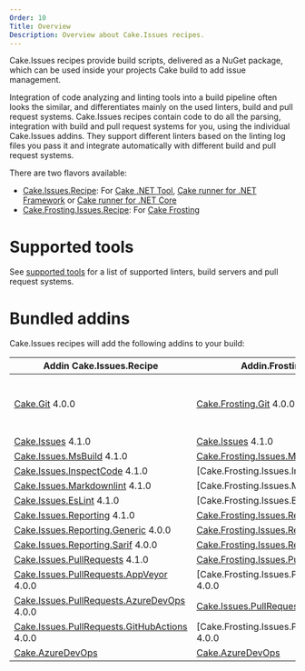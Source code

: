 ```yaml
---
Order: 10
Title: Overview
Description: Overview about Cake.Issues recipes.
---
```

Cake.Issues recipes provide build scripts, delivered as a NuGet package, which can be used inside your projects Cake build to add issue management.

Integration of code analyzing and linting tools into a build pipeline often looks the similar, and differentiates mainly on the used linters, build and pull request systems.
Cake.Issues recipes contain code to do all the parsing, integration with build and pull request systems for you, using the individual Cake.Issues addins.
They support different linters based on the linting log files you pass it and integrate automatically with different build and pull request systems.

There are two flavors available:

* [Cake.Issues.Recipe]: For [Cake .NET Tool], [Cake runner for .NET Framework] or [Cake runner for .NET Core]
* [Cake.Frosting.Issues.Recipe]: For [Cake Frosting]

# Supported tools

See [supported tools] for a list of supported linters, build servers and pull request systems.

# Bundled addins

Cake.Issues recipes will add the following addins to your build:

| Addin Cake.Issues.Recipe                                | Addin.Frosting.Issues.Recipe                            | Remarks |
|---------------------------------------------------------|---------------------------------------------------------|-|
| [Cake.Git] 4.0.0                                        | [Cake.Frosting.Git] 4.0.0                               | Only used if `RepositoryInfoProvider` type is set to `RepositoryInfoProviderType.CakeGit`. See [Git repository information configuration] for details. |
| [Cake.Issues] 4.1.0                                     | [Cake.Issues] 4.1.0                                     | |
| [Cake.Issues.MsBuild] 4.1.0                             | [Cake.Frosting.Issues.MsBuild] 4.1.0                    | |
| [Cake.Issues.InspectCode] 4.1.0                         | [Cake.Frosting.Issues.InspectCode] 4.1.0                | |
| [Cake.Issues.Markdownlint] 4.1.0                        | [Cake.Frosting.Issues.Markdownlint] 4.1.0               | |
| [Cake.Issues.EsLint] 4.1.0                              | [Cake.Frosting.Issues.EsLint] 4.1.0                     | |
| [Cake.Issues.Reporting] 4.1.0                           | [Cake.Frosting.Issues.Reporting] 4.1.0                  | |
| [Cake.Issues.Reporting.Generic] 4.0.0                   | [Cake.Frosting.Issues.Reporting.Generic] 4.0.0          | |
| [Cake.Issues.Reporting.Sarif] 4.0.0                     | [Cake.Frosting.Issues.Reporting.Sarif] 4.0.0            | |
| [Cake.Issues.PullRequests] 4.1.0                        | [Cake.Frosting.Issues.PullRequests] 4.1.0               | |
| [Cake.Issues.PullRequests.AppVeyor] 4.0.0               | [Cake.Frosting.Issues.PullRequests.AppVeyor] 4.0.0      | |
| [Cake.Issues.PullRequests.AzureDevOps] 4.0.0            | [Cake.Issues.PullRequests.AzureDevOps] 4.0.0            | |
| [Cake.Issues.PullRequests.GitHubActions] 4.0.0          | [Cake.Frosting.Issues.PullRequests.GitHubActions] 4.0.0 | |
| [Cake.AzureDevOps]                                      | [Cake.AzureDevOps]                                      | |

[Cake.Issues.Recipe]: https://www.nuget.org/packages/Cake.Issues.Recipe
[Cake.Frosting.Issues.Recipe]: https://www.nuget.org/packages/Cake.Frosting.Issues.Recipe
[Cake .NET Tool]: https://cakebuild.net/docs/running-builds/runners/dotnet-tool
[Cake runner for .NET Framework]: https://cakebuild.net/docs/running-builds/runners/cake-runner-for-dotnet-framework
[Cake runner for .NET Core]: https://cakebuild.net/docs/running-builds/runners/cake-runner-for-dotnet-core
[Cake Frosting]: https://cakebuild.net/docs/running-builds/runners/cake-frosting
[supported tools]: supported-tools
[Git repository information configuration]: /docs/recipe/configuration#git-repository-information
[Cake.Git]: https://cakebuild.net/extensions/cake-git/
[Cake.Frosting.Git]: https://cakebuild.net/extensions/cake-git/
[Cake.Issues]: https://cakebuild.net/extensions/cake-issues/
[Cake.Issues.MsBuild]: https://cakebuild.net/extensions/cake-issues-msbuild/
[Cake.Frosting.Issues.MsBuild]: https://cakebuild.net/extensions/cake-issues-msbuild/
[Cake.Issues.InspectCode]: https://cakebuild.net/extensions/cake-issues-inspectcode/
[Cake.Issues.Markdownlint]: https://cakebuild.net/extensions/cake-issues-markdownlint/
[Cake.Issues.EsLint]: https://cakebuild.net/extensions/cake-issues-eslint/
[Cake.Issues.Reporting]: https://cakebuild.net/extensions/cake-issues-reporting/
[Cake.Frosting.Issues.Reporting]: https://cakebuild.net/extensions/cake-issues-reporting/
[Cake.Issues.Reporting.Generic]: https://cakebuild.net/extensions/cake-issues-reporting-generic/
[Cake.Frosting.Issues.Reporting.Generic]: https://cakebuild.net/extensions/cake-issues-reporting-generic/
[Cake.Issues.Reporting.Sarif]: https://cakebuild.net/extensions/cake-issues-reporting-sarif/
[Cake.Frosting.Issues.Reporting.Sarif]: https://cakebuild.net/extensions/cake-issues-reporting-sarif/
[Cake.Issues.PullRequests]: https://cakebuild.net/extensions/cake-issues-pullrequests/
[Cake.Frosting.Issues.PullRequests]: https://cakebuild.net/extensions/cake-issues-pullrequests/
[Cake.Issues.PullRequests.AppVeyor]: https://cakebuild.net/extensions/cake-issues-pullrequests-appveyor/
[Cake.Issues.PullRequests.AzureDevOps]: https://cakebuild.net/extensions/cake-issues-pullrequests-azuredevops/
[Cake.Issues.PullRequests.GitHubActions]: https://cakebuild.net/extensions/cake-issues-pullrequests-githubactions/
[Cake.AzureDevOps]: https://cakebuild.net/extensions/cake-azuredevops/
